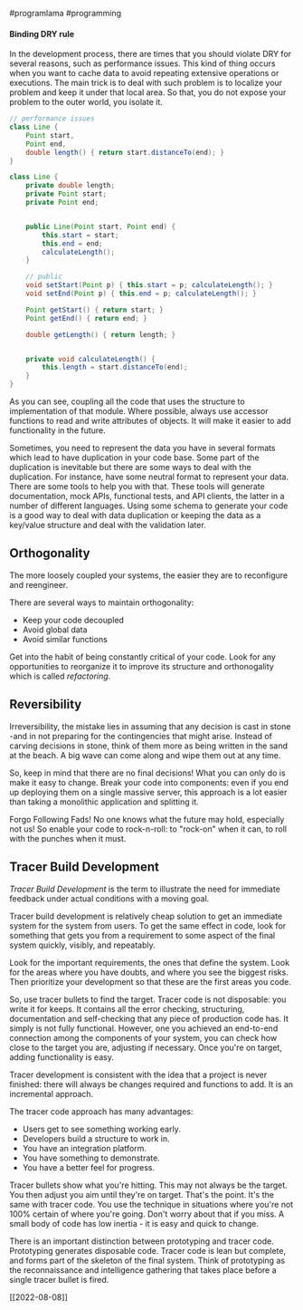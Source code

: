 #programlama #programming 

#### Binding DRY rule
In the development process, there are times that you should violate DRY for several reasons, such as performance issues. This kind of thing occurs when you want to cache data to avoid repeating extensive operations or executions. The main trick is to deal with such problem is to localize your problem and keep it under that local area. So that, you do not expose your problem to the outer world, you isolate it.

```java
// performance issues
class Line {
	Point start,
	Point end,
	double length() { return start.distanceTo(end); }
}

class Line {
	private double length;
	private Point start;
	private Point end;


	public Line(Point start, Point end) {
		this.start = start;
		this.end = end;
		calculateLength();
	}

	// public
	void setStart(Point p) { this.start = p; calculateLength(); }
	void setEnd(Point p) { this.end = p; calculateLength(); }

	Point getStart() { return start; }
	Point getEnd() { return end; }

	double getLength() { return length; }


	private void calculateLength() {
		this.length = start.distanceTo(end);
	}
}
```


As you can see, coupling all the code that uses the structure to implementation of that module. Where possible, always use accessor functions to read and write attributes of objects. It will make it easier to add functionality in the future.


Sometimes, you need to represent the data you have in several formats which lead to have duplication in your code base. Some part of the duplication is inevitable but there are some ways to deal with the duplication. For instance, have some neutral format to represent your data. There are some tools to help you with that. These tools will generate documentation, mock APIs, functional tests, and API clients, the latter in a number of different languages. Using some schema to generate your code is a good way to deal with data duplication or keeping the data as a key/value structure and deal with the validation later.

## Orthogonality

The more loosely coupled your systems, the easier they are to reconfigure and reengineer.

There are several ways to maintain orthogonality:

* Keep your code decoupled
* Avoid global data
* Avoid similar functions


Get into the habit of being constantly critical of your code. Look for any opportunities to reorganize it to improve its structure and orthonogality which is called *refactoring*.


## Reversibility

Irreversibility, the mistake lies in assuming that any decision is cast in stone -and in not preparing for the contingencies that might arise. Instead of carving decisions in stone, think of them more as being written in the sand at the beach. A big wave can come along and wipe them out at any time.

So, keep in mind that there are no final decisions! What you can only do is make it easy to change. Break your code into components: even if you end up deploying them on a single massive server, this approach is a lot easier than taking a monolithic application and splitting it.

Forgo Following Fads! No one knows what the future may hold, especially not us! So enable your code to rock-n-roll: to "rock-on" when it can, to roll with the punches when it must.


## Tracer Build Development

*Tracer Build Development* is the term to illustrate the need for immediate feedback under actual conditions with a moving goal.


Tracer build development is relatively cheap solution to get an immediate system for the system from users. To get the same effect in code, look for something that gets you from a requirement to some aspect of the final system quickly, visibly, and repeatably.

Look for the important requirements, the ones that define the system. Look for the areas where you have doubts, and where you see the biggest risks. Then prioritize your development so that these are the first areas you code.

So, use tracer bullets to find the target. Tracer code is not disposable: you write it for keeps. It contains all the error checking, structuring, documentation and self-checking that any piece of production code has. It simply is not fully functional. However, one you achieved an end-to-end connection among the components of your system, you can check how close to the target you are, adjusting if necessary. Once you're on target, adding functionality is easy.

Tracer development is consistent with the idea that a project is never finished: there will always be changes required and functions to add. It is an incremental approach.


The tracer code approach has many advantages:

* Users get to see something working early.
* Developers build a structure to work in.
* You have an integration platform.
* You have something to demonstrate.
* You have a better feel for progress.

Tracer bullets show what you're hitting. This may not always be the target. You then adjust you aim until they're on target. That's the point. It's the same with tracer code. You use the technique in situations where you're not 100% certain of where you're going. Don't worry about that if you miss. A small body of code has low inertia - it is easy and quick to change.

There is an important distinction between prototyping and tracer code. Prototyping generates disposable code. Tracer code is lean but complete, and forms part of the skeleton of the final system. Think of prototyping as the reconnaissance and intelligence gathering that takes place before a single tracer bullet is fired.

[[2022-08-08]]